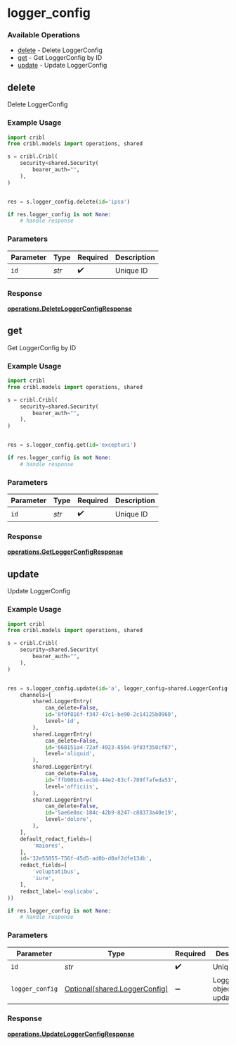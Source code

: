 # logger_config

### Available Operations

* [delete](#delete) - Delete LoggerConfig
* [get](#get) - Get LoggerConfig by ID
* [update](#update) - Update LoggerConfig

## delete

Delete LoggerConfig

### Example Usage

```python
import cribl
from cribl.models import operations, shared

s = cribl.Cribl(
    security=shared.Security(
        bearer_auth="",
    ),
)


res = s.logger_config.delete(id='ipsa')

if res.logger_config is not None:
    # handle response
```

### Parameters

| Parameter          | Type               | Required           | Description        |
| ------------------ | ------------------ | ------------------ | ------------------ |
| `id`               | *str*              | :heavy_check_mark: | Unique ID          |


### Response

**[operations.DeleteLoggerConfigResponse](../../models/operations/deleteloggerconfigresponse.md)**


## get

Get LoggerConfig by ID

### Example Usage

```python
import cribl
from cribl.models import operations, shared

s = cribl.Cribl(
    security=shared.Security(
        bearer_auth="",
    ),
)


res = s.logger_config.get(id='excepturi')

if res.logger_config is not None:
    # handle response
```

### Parameters

| Parameter          | Type               | Required           | Description        |
| ------------------ | ------------------ | ------------------ | ------------------ |
| `id`               | *str*              | :heavy_check_mark: | Unique ID          |


### Response

**[operations.GetLoggerConfigResponse](../../models/operations/getloggerconfigresponse.md)**


## update

Update LoggerConfig

### Example Usage

```python
import cribl
from cribl.models import operations, shared

s = cribl.Cribl(
    security=shared.Security(
        bearer_auth="",
    ),
)


res = s.logger_config.update(id='a', logger_config=shared.LoggerConfig(
    channels=[
        shared.LoggerEntry(
            can_delete=False,
            id='8f0f816f-f347-47c1-be90-2c14125b0960',
            level='id',
        ),
        shared.LoggerEntry(
            can_delete=False,
            id='668151a4-72af-4923-8594-9f83f350cf87',
            level='aliquid',
        ),
        shared.LoggerEntry(
            can_delete=False,
            id='ffb901c6-ecbb-44e2-83cf-789ffafeda53',
            level='officiis',
        ),
        shared.LoggerEntry(
            can_delete=False,
            id='5ae6e0ac-184c-42b9-8247-c88373a40e19',
            level='dolore',
        ),
    ],
    default_redact_fields=[
        'maiores',
    ],
    id='32e55055-756f-45d5-ad0b-d0af2dfe13db',
    redact_fields=[
        'voluptatibus',
        'iure',
    ],
    redact_label='explicabo',
))

if res.logger_config is not None:
    # handle response
```

### Parameters

| Parameter                                                            | Type                                                                 | Required                                                             | Description                                                          |
| -------------------------------------------------------------------- | -------------------------------------------------------------------- | -------------------------------------------------------------------- | -------------------------------------------------------------------- |
| `id`                                                                 | *str*                                                                | :heavy_check_mark:                                                   | Unique ID                                                            |
| `logger_config`                                                      | [Optional[shared.LoggerConfig]](../../models/shared/loggerconfig.md) | :heavy_minus_sign:                                                   | LoggerConfig object to be updated                                    |


### Response

**[operations.UpdateLoggerConfigResponse](../../models/operations/updateloggerconfigresponse.md)**

